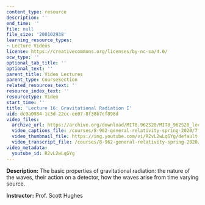 ```yaml
---
content_type: resource
description: ''
end_time: ''
file: null
file_size: '200102938'
learning_resource_types:
- Lecture Videos
license: https://creativecommons.org/licenses/by-nc-sa/4.0/
ocw_type: ''
optional_tab_title: ''
optional_text: ''
parent_title: Video Lectures
parent_type: CourseSection
related_resources_text: ''
resource_index_text: ''
resourcetype: Video
start_time: ''
title: 'Lecture 16: Gravitational Radiation I'
uid: dc9a0984-1c3d-22cc-ee07-8f38b7cf898d
video_files:
  archive_url: https://archive.org/download/MIT8.962S20/MIT8_962S20_lec16_300k.mp4
  video_captions_file: /courses/8-962-general-relativity-spring-2020/7f5d60ae2f725e508cf6089a91eedbe9_R2vL2wLqGYg.vtt
  video_thumbnail_file: https://img.youtube.com/vi/R2vL2wLqGYg/default.jpg
  video_transcript_file: /courses/8-962-general-relativity-spring-2020/07ec1f0c803a14a712004279dc892639_R2vL2wLqGYg.pdf
video_metadata:
  youtube_id: R2vL2wLqGYg
---
```


**Description:** The basic properties of gravitational radiation: the nature of the waves, their action on a detector, how the waves arise from time varying source.

**Instructor:** Prof. Scott Hughes

